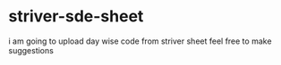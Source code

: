 # striver-sde-sheet
i am going to upload day wise code from striver sheet 
feel free to make suggestions
